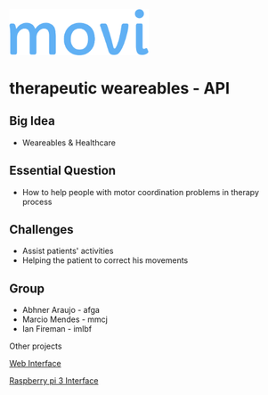 
<img src="./Logomakr_4NaDSo.png" width="250">

# therapeutic weareables - API

## Big Idea
* Weareables & Healthcare

## Essential Question
* How to help people with motor coordination problems in therapy process

## Challenges
* Assist patients' activities
* Helping the patient to correct his movements

## Group
* Abhner Araujo - afga
* Marcio Mendes - mmcj
* Ian Fireman - imlbf

Other projects

[Web Interface](https://github.com/ianfireman/movi-web)

[Raspberry pi 3 Interface](https://github.com/ianfireman/movi)

